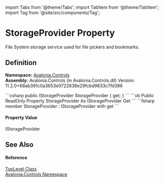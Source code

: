 import Tabs from '@theme/Tabs'; 
import TabItem from '@theme/TabItem'; 
import Tag from '@site/src/components/Tag'; 

# StorageProvider Property


File System storage service used for file pickers and bookmarks.



## Definition
**Namespace:** <a href="N_Avalonia_Controls">Avalonia.Controls</a>  
**Assembly:** Avalonia.Controls (in Avalonia.Controls.dll) Version: 11.2.0+68ab391c0a3653e0722638e29fcbd9633c7fd386

<Tabs groupId="api-code-preview">
<TabItem value="csharp" label="C#">
```csharp
public IStorageProvider StorageProvider { get; }
```
</TabItem>
<TabItem value="vb" label="VB">
```vb
Public ReadOnly Property StorageProvider As IStorageProvider
	Get
```
</TabItem>
<TabItem value="fsharp" label="F#">
```fsharp
member StorageProvider : IStorageProvider with get
```
</TabItem>
</Tabs>



#### Property Value
IStorageProvider

## See Also


#### Reference
<a href="T_Avalonia_Controls_TopLevel">TopLevel Class</a>  
<a href="N_Avalonia_Controls">Avalonia.Controls Namespace</a>  

